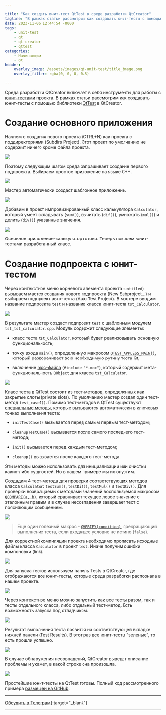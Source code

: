 ```yaml
---

title: "Как создать юнит-тест QtTest в среде разработки QtCreator"
tagline: "В рамках статьи рассмотрим как создавать юнит-тесты с помощью библиотеки QtTest в QtCreator"
date: 2023-11-06 12:44:54 -0000
tags: 
    - unit-test
    - qt
    - qt-creator
    - qttest
categories:
    - Начинающим
    - Qt
header:
    overlay_image: /assets/images/qt-unit-test/title_image.png
    overlay_filter: rgba(0, 0, 0, 0.8)

---
```


Среда разработки QtCreator включает в себя инструменты для работы с [юнит-тестами](https://ru.wikipedia.org/wiki/%D0%9C%D0%BE%D0%B4%D1%83%D0%BB%D1%8C%D0%BD%D0%BE%D0%B5_%D1%82%D0%B5%D1%81%D1%82%D0%B8%D1%80%D0%BE%D0%B2%D0%B0%D0%BD%D0%B8%D0%B5) проекта. В рамках статьи рассмотрим как создавать юнит-тесты с помощью библиотеки [QtTest](https://doc.qt.io/qt-6/qtest-overview.html) в QtCreator.

# Создание основного приложения

Начнем с создания нового проекта (CTRL+N) как проекта с поддиректориями (Subdirs Project). Этот проект по умолчанию не содержит ничего кроме файла проекта.

![](/assets/images/qt-unit-test/492c7798-191e-4785-82d9-faee8bcbb902.png)

Поэтому следующим шагом среда запрашивает создание первого подпроекта. Выбираем простое приложение на языке C++.

![](/assets/images/qt-unit-test/65bc86ae-7a66-45b2-bbbc-4f5822ce814f.png)

Мастер автоматически создаст шаблонное приложение.

![](/assets/images/qt-unit-test/b4a3348b-403c-4f59-a3a1-9a20d3a4ba48.png)

Добавим в проект импровизированный класс калькулятора `Calculator`, который умеет складывать (`sum()`), вычитать (`dif()`), умножать (`mul()`) и делить (`div()`) указанные значения.

![](/assets/images/qt-unit-test/b1e39adf-30e3-49f1-b55b-4ae1f67074e0.png)

Основное приложение-калькулятор готово. Теперь покроем юнит-тестами разработанный класс.

# Создание подпроекта с юнит-тестом

Через контекстное меню корневого элемента проекта (`untitled`) вызываем мастер создания нового подпроекта (New Subproject...) и выбираем подпроект авто-теста (Auto Test Project). В мастере вводим название подпроекта `test` и название класса юнит-теста `tst_Calculator`.

![](/assets/images/qt-unit-test/b2883f30-190f-44a9-9892-b324a56c83c8.png)

В результате мастер создаст подпроект `test` с шаблонным модулем `tst_tst_calculator.cpp`. Модуль содержит следующие элементы:

* класс теста `tst_Calculator`, который будет реализовывать основную функциональность;
    
* точку входа `main()`, определенную макросом [`QTEST_APPLESS_MAIN()`](https://doc.qt.io/qt-6/qtest.html#QTEST_APPLESS_MAIN), который разворачивает всю необходимую рутину теста Qt;
    
* включение [moc-файла](https://doc.qt.io/qt-6/moc.html) (`#include "*.moc"`), который содержит мета-функциональность `QObject` для класса `tst_Calculator`.
    

![](/assets/images/qt-unit-test/7f680189-d4c6-42be-9b14-49e10b3aa441.png)

Класс теста в QtTest состоит из тест-методов, определенных как закрытые слоты (private slots). По умолчанию мастер создал один тест-метод `test_case1()`. Помимо тест-методов в QtTest существуют [специальные методы](https://doc.qt.io/qt-6/qtest-overview.html#creating-a-test), которые вызываются автоматически в ключевых точках выполнения теста:

* `initTestCase()` вызывается перед самым первым тест-методом;
    
* `cleanupTestCase()` вызывается после самого последнего тест-метода;
    
* `init()` вызывается перед каждым тест-методом;
    
* `cleanup()` вызывается после каждого тест-метода.
    

Эти методы можно использовать для инициализации или очистки каких-либо сущностей. Но в нашем примере мы их опустим.

Создадим 4 тест-метода для проверки соответствующих методов класса `Calculator`: `testSum()`, `testDif()`, `testMul()` и `testDiv()`. Для проверки возвращаемых методами значений воспользуемся макросом [`QCOMPARE(a, b)`](https://doc.qt.io/qt-6/qtest.html#QCOMPARE), который сравнивает текущее левое значение с эталонным правым и в случае несовпадения завершает тест с поясняющим сообщением.

![](/assets/images/qt-unit-test/4bf16192-5a07-4d4e-8fa0-dd8cf2c603bc.png)

> Еще один полезный макрос - [`QVERIFY(condition)`](https://doc.qt.io/qt-6/qtest.html#QVERIFY), прекращающий выполнение теста, если входящее условие не истино (`false`).

Для корректной компиляции проекта необходимо прописать исходные файлы класса `Calculator` в проект `test`. Иначе получим ошибки компоновки (link).

![](/assets/images/qt-unit-test/50f01bab-7bed-4ca6-92f9-9427875a5e6e.png)

Для запуска тестов используем панель Tests в QtCreator, где отображаются все юнит-тесты, которые среда разработки распознала в нашем проекте.

![](/assets/images/qt-unit-test/04cbfd18-55cc-489c-b9c4-c421d9bd336b.png)

Через контекстное меню можно запустить как все тесты разом, так и тесты отдельного класса, либо отдельный тест-метод. Есть возможность запуска под отладчиком.

![](/assets/images/qt-unit-test/f296d41c-aa36-4a16-a372-7c213e7a20a4.png)

Результат выполнения теста появится на соответствующей вкладке нижней панели (Test Results). В этот раз все юнит-тесты "зеленые", то есть прошли успешно.

![](/assets/images/qt-unit-test/d6c961c7-ebb8-434a-84b1-e36933069f7c.png)

В случае обнаружения несовпадений, QtCreator выведет описание проблемы и укажет, в какой строке она произошла.

![](/assets/images/qt-unit-test/e007f27f-5f09-401a-881f-f79f19faf34b.png)

Простейшие юнит-тесты на QtTest готовы. Полный код рассмотренного примера [размещен на GitHub](https://github.com/trots/qttest-example).

---

<i class="fab fa-telegram" aria-hidden="true"></i> [Обсудить в Телеграм](https://t.me/mediocre_developer/38){:target="_blank"}

---

